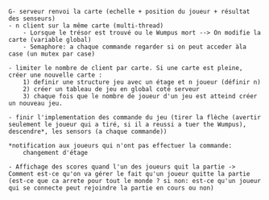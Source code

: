 	G- serveur renvoi la carte (echelle + position du joueur + résultat des senseurs) 
	- n client sur la même carte (multi-thread)
		- Lorsque le trésor est trouvé ou le Wumpus mort --> On modifie la carte (variable global)
		- Semaphore: a chaque commande regarder si on peut acceder àla case (un mutex par case)
		
	- limiter le nombre de client par carte. Si une carte est pleine, créer une nouvelle carte :
		1) definir une structure jeu avec un étage et n joueur (définir n)
		2) créer un tableau de jeu en global coté serveur
		3) chaque fois que le nombre de joueur d'un jeu est atteind créer un nouveau jeu.
		
	- finir l'implementation des commande du jeu (tirer la flèche (avertir seulement le joueur qui a tiré, si il a reussi a tuer the Wumpus), descendre*, les sensors (a chaque commande))
	
	*notification aux joueurs qui n'ont pas effectuer la commande:
		changement d'étage
		
	- Affichage des scores quand l'un des joueurs quit la partie -> Comment est-ce qu'on va gérer le fait qu'un joueur quitte la partie (est-ce que ca arrete pour tout le monde ? si non: est-ce qu'un joueur qui se connecte peut rejoindre la partie en cours ou non)

